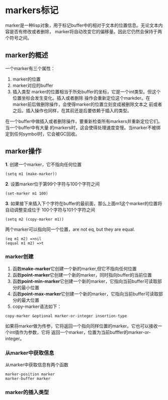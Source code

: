 # markers标记
marker是一种lisp对象，用于标记buffer中的相对于文本的位置信息。无论文本内容是否有修改或者删除，
marker将自动改变它的偏移量。因此它仍然会保持于两个符号之间。

## marker的概述
一个marker有三个属性：  
1. marker的位置
2. marker对应的buffer
3. 插入类型
marker的位置相当于所处buffer的坐标，它是一个int类型。但这个位置坐标会发生变化。插入或者删除
操作会重新定位这个markder。在marker前后做删除操作，会使得marker的位置立刻变成被删除文本之
前或者之后。插入操作也同样，在其前还是后要依赖于插入的类型。

在一个buffer中做插入或者删除操作，要重新检查所有markers并重新定位它们。当一个buffer中有大量
的markers时，这会使得处理速度变慢。当marker不被绑定到任何symbol时，它会被GC回收。

## marker操作
**1**. 创建一个marker，它不指向任何位置
```elisp
(setq m1 (make-marker))
```

**2**. 设置marker位于第99个字符与100个字符之间
```elisp
(set-marker m1 100)
```
**3**. 如果接下来插入下个字符在buffer的最前面，那么上面m1这个marker的位置将自动调整变成位于
100个字符与101个字符之间  
```elisp
(setq m2 (copy-marker m1))
```

两个marker可以指向同一个位置，are not eq, but they are equal.  

```elisp
(eq m1 m2) =>nil
(equal m1 m2) =>t
```

### marker创建
1. 函数**make-marker**它创建一个新的marker,但它不指向任何位置  
2. 函数**point-marker**它创建一个新的marker，同时指向buffer的当前位置  
3. 函数**point-min-marker**它创建一个新的marker，它指向当前buffer可读取部分的最小位置  
4. 函数**point-max-marker**它创建一个新的marker，它指向当前buffer可读取部分的最大位置
5. copy-marker语法如下：
```
copy-marker &optional marker-or-integer insertion-type
```
如果将marker做为传参，它将返回一个指向同样位置的marker。它也可以接收一个int值作为参数，它将
返回一个marker，位置为当前bufffer的marker-or-integer。

### 从marker中获取信息
从marker中获取信息有两个函数
```
marker-position marker
marker-buffer marker
```

### marker的插入类型
